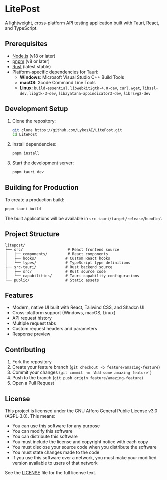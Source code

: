# LitePost

A lightweight, cross-platform API testing application built with Tauri, React, and TypeScript.

## Prerequisites

- [Node.js](https://nodejs.org/) (v18 or later)
- [pnpm](https://pnpm.io/) (v8 or later)
- [Rust](https://www.rust-lang.org/) (latest stable)
- Platform-specific dependencies for Tauri:
  - **Windows**: Microsoft Visual Studio C++ Build Tools
  - **macOS**: Xcode Command Line Tools
  - **Linux**: `build-essential`, `libwebkit2gtk-4.0-dev`, `curl`, `wget`, `libssl-dev`, `libgtk-3-dev`, `libayatana-appindicator3-dev`, `librsvg2-dev`

## Development Setup

1. Clone the repository:
   ```bash
   git clone https://github.com/LykosAI/LitePost.git
   cd LitePost
   ```

2. Install dependencies:
   ```bash
   pnpm install
   ```

3. Start the development server:
   ```bash
   pnpm tauri dev
   ```

## Building for Production

To create a production build:
```bash
pnpm tauri build
```

The built applications will be available in `src-tauri/target/release/bundle/`.

## Project Structure

```
litepost/
├── src/                    # React frontend source
│   ├── components/         # React components
│   ├── hooks/             # Custom React hooks
│   └── types/             # TypeScript type definitions
├── src-tauri/             # Rust backend source
│   ├── src/               # Rust source code
│   └── capabilities/      # Tauri capability configurations
└── public/                # Static assets
```

## Features

- Modern, native UI built with React, Tailwind CSS, and Shadcn UI
- Cross-platform support (Windows, macOS, Linux)
- API request history
- Multiple request tabs
- Custom request headers and parameters
- Response preview

## Contributing

1. Fork the repository
2. Create your feature branch (`git checkout -b feature/amazing-feature`)
3. Commit your changes (`git commit -m 'Add some amazing feature'`)
4. Push to the branch (`git push origin feature/amazing-feature`)
5. Open a Pull Request

## License

This project is licensed under the GNU Affero General Public License v3.0 (AGPL-3.0). This means:

- You can use this software for any purpose
- You can modify this software
- You can distribute this software
- You must include the license and copyright notice with each copy
- You must disclose your source code when you distribute the software
- You must state changes made to the code
- If you use this software over a network, you must make your modified version available to users of that network

See the [LICENSE](LICENSE) file for the full license text.